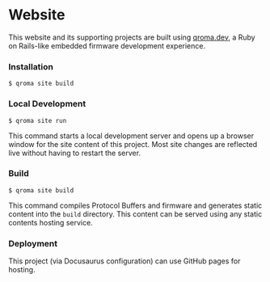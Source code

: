 # Website

This website and its supporting projects are built using [qroma.dev](https://qroma.dev/), a Ruby on Rails-like embedded firmware development experience.

### Installation

```
$ qroma site build
```

### Local Development

```
$ qroma site run
```

This command starts a local development server and opens up a browser window for the site content of this project. Most site changes are reflected live without having to restart the server.

### Build

```
$ qroma site build
```

This command compiles Protocol Buffers and firmware and generates static content into the `build` directory. This content can be served using any static contents hosting service.

### Deployment

This project (via Docusaurus configuration) can use GitHub pages for hosting.